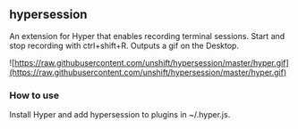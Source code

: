 ## hypersession

An extension for Hyper that enables recording terminal sessions. Start and stop recording with ctrl+shift+R. Outputs a gif on the Desktop. 

![https://raw.githubusercontent.com/unshift/hypersession/master/hyper.gif](https://raw.githubusercontent.com/unshift/hypersession/master/hyper.gif)

### How to use

Install Hyper and add hypersession to plugins in ~/.hyper.js.

